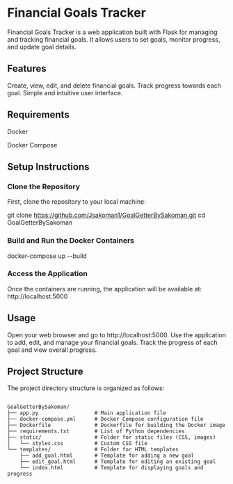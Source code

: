 # Financial Goals Tracker

Financial Goals Tracker is a web application built with Flask for managing and tracking financial goals. It allows users to set goals, monitor progress, and update goal details.

## Features

Create, view, edit, and delete financial goals.
Track progress towards each goal.
Simple and intuitive user interface.

## Requirements

Docker

Docker Compose

## Setup Instructions

### Clone the Repository
First, clone the repository to your local machine:

git clone https://github.com/Jsakoman1/GoalGetterBySakoman.git
cd GoalGetterBySakoman


### Build and Run the Docker Containers

docker-compose up --build

### Access the Application
Once the containers are running, the application will be available at: http://localhost:5000

## Usage

Open your web browser and go to http://localhost:5000.
Use the application to add, edit, and manage your financial goals.
Track the progress of each goal and view overall progress.

## Project Structure

The project directory structure is organized as follows:

```plaintext

GoalGetterBySakoman/
├── app.py                  # Main application file
├── docker-compose.yml      # Docker Compose configuration file
├── Dockerfile              # Dockerfile for building the Docker image
├── requirements.txt        # List of Python dependencies
├── static/                 # Folder for static files (CSS, images)
│   └── styles.css          # Custom CSS file
└── templates/              # Folder for HTML templates
    ├── add_goal.html       # Template for adding a new goal
    ├── edit_goal.html      # Template for editing an existing goal
    └── index.html          # Template for displaying goals and progress
